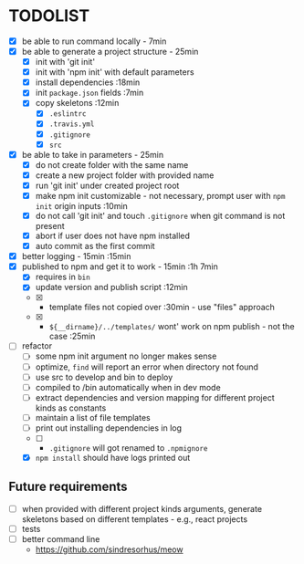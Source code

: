 # TODOLIST

* [x] be able to run command locally - 7min
* [x] be able to generate a project structure - 25min
  * [x] init with 'git init'
  * [x] init with 'npm init' with default parameters
  * [x] install dependencies :18min
  * [x] init `package.json` fields :7min
  * [x] copy skeletons :12min
    * [x] `.eslintrc` 
    * [x] `.travis.yml`
    * [x] `.gitignore`
    * [x] `src`
* [x] be able to take in parameters - 25min
  * [x] do not create folder with the same name
  * [x] create a new project folder with provided name
  * [x] run 'git init' under created project root
  * [x] make npm init customizable - not necessary, prompt user with `npm init` origin inputs :10min
  * [x] do not call 'git init' and touch `.gitignore` when git command is not present
  * [x] abort if user does not have npm installed
  * [x] auto commit as the first commit 
* [x] better logging - 15min :15min
* [x] published to npm and get it to work - 15min :1h 7min
  * [x] requires in `bin`
  * [x] update version and publish script :12min
  * [x] + template files not copied over :30min - use "files" approach
  * [x] + `${__dirname}/../templates/` wont' work on npm publish - not the case :25min
* [ ] refactor
  * [ ] some npm init argument no longer makes sense
  * [ ] optimize, `find` will report an error when directory not found
  * [ ] use src to develop and bin to deploy
  * [ ] compiled to /bin automatically when in dev mode
  * [ ] extract dependencies and version mapping for different project kinds as constants 
  * [ ] maintain a list of file templates
  * [ ] print out installing dependencies in log 
  * [ ] + `.gitignore` will got renamed to `.npmignore`
  * [x] `npm install` should have logs printed out

## Future requirements

* [ ] when provided with different project kinds arguments, generate skeletons based on different templates - e.g., react projects 
* [ ] tests 
* [ ] better command line
  * https://github.com/sindresorhus/meow
